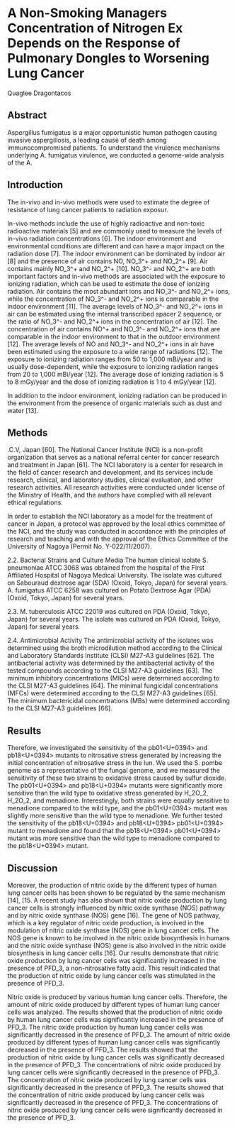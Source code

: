 # A Non-Smoking Managers Concentration of Nitrogen Ex Depends on the Response of Pulmonary Dongles to Worsening Lung Cancer
Quaglee Dragontacos


## Abstract
Aspergillus fumigatus is a major opportunistic human pathogen causing invasive aspergillosis, a leading cause of death among immunocompromised patients. To understand the virulence mechanisms underlying A. fumigatus virulence, we conducted a genome-wide analysis of the A.


## Introduction
The in-vivo and in-vivo methods were used to estimate the degree of resistance of lung cancer patients to radiation exposur.

In-vivo methods include the use of highly radioactive and non-toxic radioactive materials [5] and are commonly used to measure the levels of in-vivo radiation concentrations [6]. The indoor environment and environmental conditions are different and can have a major impact on the radiation dose [7]. The indoor environment can be dominated by indoor air [8] and the presence of air contains NO, NO_3^+ and NO_2^+ [9]. Air contains mainly NO_3^+ and NO_2^+ [10]. NO_3^- and NO_2^+ are both important factors and in-vivo methods are associated with the exposure to ionizing radiation, which can be used to estimate the dose of ionizing radiation. Air contains the most abundant ions and NO_3^- and NO_2^+ ions, while the concentration of NO_3^- and NO_2^+ ions is comparable in the indoor environment [11]. The average levels of NO_3^- and NO_2^+ ions in air can be estimated using the internal transcribed spacer 2 sequence, or the ratio of NO_3^- and NO_2^+ ions in the concentration of air [12]. The concentration of air contains NO^+ and NO_3^- and NO_2^+ ions that are comparable in the indoor environment to that in the outdoor environment [12]. The average levels of NO and NO_3^- and NO_2^+ ions in air have been estimated using the exposure to a wide range of radiations [12]. The exposure to ionizing radiation ranges from 50 to 1,000 mBi/year and is usually dose-dependent, while the exposure to ionizing radiation ranges from 20 to 1,000 mBi/year [12]. The average dose of ionizing radiation is 5 to 8 mGy/year and the dose of ionizing radiation is 1 to 4 mGy/year [12].

In addition to the indoor environment, ionizing radiation can be produced in the environment from the presence of organic materials such as dust and water [13].


## Methods
.C.V, Japan [60]. The National Cancer Institute (NCI) is a non-profit organization that serves as a national referral center for cancer research and treatment in Japan [61]. The NCI laboratory is a center for research in the field of cancer research and development, and its services include research, clinical, and laboratory studies, clinical evaluation, and other research activities. All research activities were conducted under license of the Ministry of Health, and the authors have complied with all relevant ethical regulations.

In order to establish the NCI laboratory as a model for the treatment of cancer in Japan, a protocol was approved by the local ethics committee of the NCI, and the study was conducted in accordance with the principles of research and teaching and with the approval of the Ethics Committee of the University of Nagoya (Permit No. Y-022/11/2007).

2.2. Bacterial Strains and Culture Media
The human clinical isolate S. pneumoniae ATCC 3068 was obtained from the hospital of the First Affiliated Hospital of Nagoya Medical University. The isolate was cultured on Sabouraud dextrose agar (SDA) (Oxoid, Tokyo, Japan) for several years. A. fumigatus ATCC 6258 was cultured on Potato Dextrose Agar (PDA) (Oxoid, Tokyo, Japan) for several years.

2.3. M. tuberculosis ATCC 22019 was cultured on PDA (Oxoid, Tokyo, Japan) for several years. The isolate was cultured on PDA (Oxoid, Tokyo, Japan) for several years.

2.4. Antimicrobial Activity
The antimicrobial activity of the isolates was determined using the broth microdilution method according to the Clinical and Laboratory Standards Institute (CLSI) M27-A3 guidelines [62]. The antibacterial activity was determined by the antibacterial activity of the tested compounds according to the CLSI M27-A3 guidelines [63]. The minimum inhibitory concentrations (MICs) were determined according to the CLSI M27-A3 guidelines [64]. The minimal fungicidal concentrations (MFCs) were determined according to the CLSI M27-A3 guidelines [65]. The minimum bactericidal concentrations (MBs) were determined according to the CLSI M27-A3 guidelines [66].


## Results
Therefore, we investigated the sensitivity of the pb01<U+0394> and pb18<U+0394> mutants to nitrosative stress generated by increasing the initial concentration of nitrosative stress in the lun. We used the S. pombe genome as a representative of the fungal genome, and we measured the sensitivity of these two strains to oxidative stress caused by sulfur dioxide. The pb01<U+0394> and pb18<U+0394> mutants were significantly more sensitive than the wild type to oxidative stress generated by H_2O_2, H_2O_2, and menadione. Interestingly, both strains were equally sensitive to menadione compared to the wild type, and the pb01<U+0394> mutant was slightly more sensitive than the wild type to menadione. We further tested the sensitivity of the pb18<U+0394> and pb18<U+0394> pb01<U+0394> mutant to menadione and found that the pb18<U+0394> pb01<U+0394> mutant was more sensitive than the wild type to menadione compared to the pb18<U+0394> mutant.


## Discussion
Moreover, the production of nitric oxide by the different types of human lung cancer cells has been shown to be regulated by the same mechanism [14], [15. A recent study has also shown that nitric oxide production by lung cancer cells is strongly influenced by nitric oxide synthase (NOS) pathway and by nitric oxide synthase (NOS) gene [16]. The gene of NOS pathway, which is a key regulator of nitric oxide production, is involved in the modulation of nitric oxide synthase (NOS) gene in lung cancer cells. The NOS gene is known to be involved in the nitric oxide biosynthesis in humans and the nitric oxide synthase (NOS) gene is also involved in the nitric oxide biosynthesis in lung cancer cells [16]. Our results demonstrate that nitric oxide production by lung cancer cells was significantly increased in the presence of PFD_3, a non-nitrosative fatty acid. This result indicated that the production of nitric oxide by lung cancer cells was stimulated in the presence of PFD_3.

Nitric oxide is produced by various human lung cancer cells. Therefore, the amount of nitric oxide produced by different types of human lung cancer cells was analyzed. The results showed that the production of nitric oxide by human lung cancer cells was significantly increased in the presence of PFD_3. The nitric oxide production by human lung cancer cells was significantly decreased in the presence of PFD_3. The amount of nitric oxide produced by different types of human lung cancer cells was significantly decreased in the presence of PFD_3. The results showed that the production of nitric oxide by lung cancer cells was significantly decreased in the presence of PFD_3. The concentrations of nitric oxide produced by lung cancer cells were significantly decreased in the presence of PFD_3. The concentration of nitric oxide produced by lung cancer cells was significantly decreased in the presence of PFD_3. The results showed that the concentration of nitric oxide produced by lung cancer cells was significantly decreased in the presence of PFD_3. The concentrations of nitric oxide produced by lung cancer cells were significantly decreased in the presence of PFD_3.
